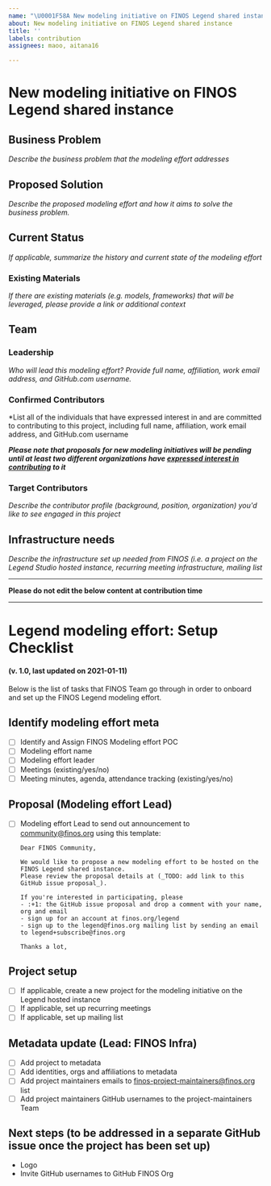 ```yaml
---
name: "\U0001F58A New modeling initiative on FINOS Legend shared instance"
about: New modeling initiative on FINOS Legend shared instance
title: ''
labels: contribution
assignees: maoo, aitana16

---
```


# New modeling initiative on FINOS Legend shared instance

## Business Problem
*Describe the business problem that the modeling effort addresses*
 
## Proposed Solution
*Describe the proposed modeling effort and how it aims to solve the business problem.*
 
## Current Status
*If applicable, summarize the history and current state of the modeling effort*
 
### Existing Materials
*If there are existing materials (e.g. models, frameworks) that will be leveraged, please provide a link or additional context*

## Team
### Leadership
*Who will lead this modeling effort? Provide full name, affiliation, work email address, and GitHub.com username.*

### Confirmed Contributors
*List all of the individuals that have expressed interest in and are committed to contributing to this project, including full name, affiliation, work email address, and GitHub.com username

**_Please note that proposals for new modeling initiatives will be pending until at least two different organizations have [expressed interest in contributing](https://www.finos.org/legend) to it_**

### Target Contributors
*Describe the contributor profile (background, position, organization) you'd like to see engaged in this project*

## Infrastructure needs
*Describe the infrastructure set up needed from FINOS (i.e. a project on the Legend Studio hosted instance, recurring meeting infrastructure, mailing list*


----

**Please do not edit the below content at contribution time**

----

# Legend modeling effort: Setup Checklist  
#### (v. 1.0, last updated on 2021-01-11)
Below is the list of tasks that FINOS Team go through in order to onboard and set up the FINOS Legend modeling effort.

## Identify modeling effort meta
- [ ] Identify and Assign FINOS Modeling effort POC
- [ ] Modeling effort name
- [ ] Modeling effort leader
- [ ] Meetings (existing/yes/no)
- [ ] Meeting minutes, agenda, attendance tracking (existing/yes/no)

## Proposal (Modeling effort Lead)
- [ ] Modeling effort Lead to send out announcement to community@finos.org using this template:
    
    ```
    Dear FINOS Community, 
    
    We would like to propose a new modeling effort to be hosted on the FINOS Legend shared instance.
    Please review the proposal details at (_TODO: add link to this GitHub issue proposal_).
    
    If you're interested in participating, please 
    - :+1: the GitHub issue proposal and drop a comment with your name, org and email
    - sign up for an account at finos.org/legend
    - sign up to the legend@finos.org mailing list by sending an email to legend+subscribe@finos.org
   
   Thanks a lot,
   ```
   
## Project setup
- [ ] If applicable, create a new project for the modeling initiative on the Legend hosted instance
- [ ] If applicable, set up recurring meetings
- [ ] If applicable, set up mailing list

## Metadata update (Lead: FINOS Infra)
- [ ] Add project to metadata
- [ ] Add identities, orgs and affiliations to metadata
- [ ] Add project maintainers emails to finos-project-maintainers@finos.org list
- [ ] Add project maintainers GitHub usernames to the project-maintainers Team

## Next steps (to be addressed in a separate GitHub issue once the project has been set up)
- Logo
- Invite GitHub usernames to GitHub FINOS Org
